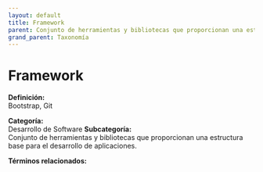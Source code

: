 ```yaml
---
layout: default
title: Framework
parent: Conjunto de herramientas y bibliotecas que proporcionan una estructura base para el desarrollo de aplicaciones.
grand_parent: Taxonomía
---
```


# Framework

**Definición:**  
Bootstrap, Git

**Categoría:**  
Desarrollo de Software 
**Subcategoría:**  
Conjunto de herramientas y bibliotecas que proporcionan una estructura base para el desarrollo de aplicaciones.

**Términos relacionados:**  

